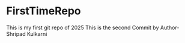 # FirstTimeRepo
This is my first git repo of 2025
This is the second Commit by Author- Shripad Kulkarni
